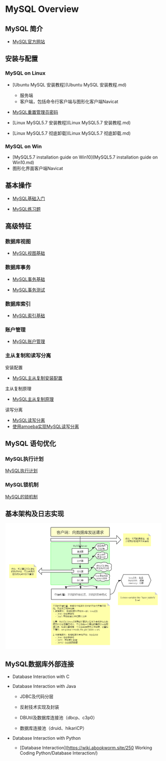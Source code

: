 # MySQL Overview

## MySQL 简介

- [MySQL官方网站](http://www.MySQL.com)



## 安装与配置

### MySQL on Linux

- [Ubuntu MySQL 安装教程](Ubuntu MySQL 安装教程.md)
    - 服务端
    - 客户端，包括命令行客户端与图形化客户端Navicat
- [MySQL重置管理员密码](MySQL重置管理员密码.md)
- [Linux MySQL5.7 安装教程](Linux MySQL5.7 安装教程.md)

- [Linux MySQL5.7 彻底卸载](Linux MySQL5.7 彻底卸载.md)



### MySQL on Win

- [MySQL5.7 installation guide on Win10](MySQL5.7 installation guide on Win10.md)
- 图形化界面客户端Navicat



## 基本操作

- [MySQL基础入门](MySQL基础入门.md)

- [MySQL练习题](MySQL练习题.md)



## 高级特征

### 数据库视图

- [MySQL视图基础](MySQL视图基础.md)



### 数据库事务

- [MySQL事务基础](MySQL事务基础.md)

- [MySQL事务测试](MySQL事务测试.md)



### 数据库索引

- [MySQL索引基础](MySQL索引基础.md)



### 账户管理

- [MySQL账户管理](MySQL账户管理.md)



### 主从复制和读写分离

安装配置

- [MySQL主从复制安装配置](MySQL主从复制安装配置.md)

主从复制原理

- [MySQL主从复制原理](MySQL主从复制原理.md)


读写分离

- [MySQL读写分离](MySQL读写分离.md)
- [使用amoeba实现MySQL读写分离](使用amoeba实现MySQL读写分离.md)



## MySQL 语句优化

### MySQL执行计划

[MySQL执行计划](MySQL执行计划.md)



### MySQL锁机制

[MySQL的锁机制](MySQL的锁机制.md)





## 基本架构及日志实现



![MySQL数据库结构](MySQL数据库结构.png)



## MySQL数据库外部连接

- Database Interaction with C



- Database Interaction with Java

    - JDBC及代码分层

    - 反射技术实现及封装

    - DBUtil及数据库连接池（dbcp、c3p0）

    - 数据库连接池（druid、hikariCP）



- Database Interaction with Python

  - [Database Interaction](https://wiki.abookworm.site/250 Working Coding Python/Database Interaction/)